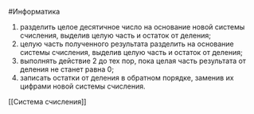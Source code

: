#Информатика 

1. разделить целое десятичное число на основание новой системы счисления, выделив целую часть и остаток от деления;
2. целую часть полученного результата разделить на основание системы счисления, выделив целую часть и остаток от деления;
3. выполнять действие 2 до тех пор, пока целая часть результата от деления не станет равна 0;
4. записать остатки от деления в обратном порядке, заменив их цифрами новой системы счисления.

[[Система счисления]]
